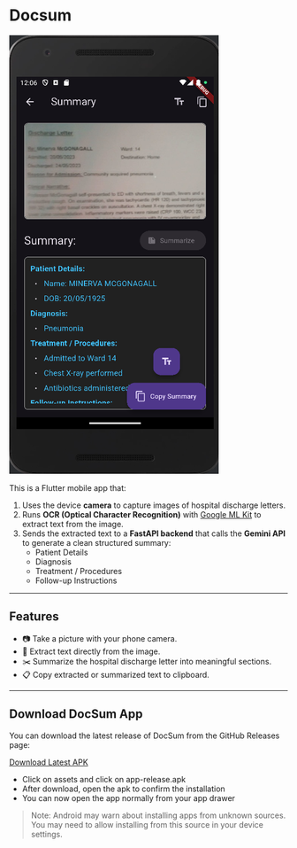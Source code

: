 # Docsum

![App Screenshot](docsum_app_pic.png)

This is a Flutter mobile app that:
1. Uses the device **camera** to capture images of hospital discharge letters.
2. Runs **OCR (Optical Character Recognition)** with [Google ML Kit](https://pub.dev/packages/google_mlkit_text_recognition) to extract text from the image.
3. Sends the extracted text to a **FastAPI backend** that calls the **Gemini API** to generate a clean structured summary:
   - Patient Details
   - Diagnosis
   - Treatment / Procedures
   - Follow-up Instructions

---

## Features
- 📷 Take a picture with your phone camera.
- 📝 Extract text directly from the image.
- ✂️ Summarize the hospital discharge letter into meaningful sections.
- 📋 Copy extracted or summarized text to clipboard.

---
## Download DocSum App

You can download the latest release of DocSum from the GitHub Releases page:

[Download Latest APK](https://github.com/ashwin549/Docsum/releases/latest)

- Click on assets and click on app-release.apk
- After download, open the apk to confirm the installation
- You can now open the app normally from your app drawer

> Note: Android may warn about installing apps from unknown sources. You may need to allow installing from this source in your device settings.

